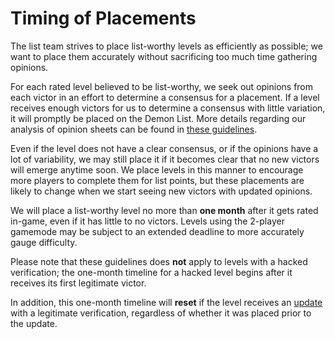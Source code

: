 <div class='panel fade js-scroll-anim' data-anim='fade'>

# Timing of Placements

The list team strives to place list-worthy levels as efficiently as possible; we want to place them accurately without sacrificing too much time gathering opinions. 

For each rated level believed to be list-worthy, we seek out opinions from each victor in an effort to determine a consensus for a placement. If a level receives enough victors for us to determine a consensus with little variation, it will promptly be placed on the Demon List. More details regarding our analysis of opinion sheets can be found in [these guidelines](/guidelines/listopinions/#analysis).

Even if the level does not have a clear consensus, or if the opinions have a lot of variability, we may still place it if it becomes clear that no new victors will emerge anytime soon. We place levels in this manner to encourage more players to complete them for list points, but these placements are likely to change when we start seeing new victors with updated opinions. 

We will place a list-worthy level no more than **one month** after it gets rated in-game, even if it has little to no victors. Levels using the 2-player gamemode may be subject to an extended deadline to more accurately gauge difficulty.

Please note that these guidelines does __not__ apply to levels with a hacked verification; the one-month timeline for a hacked level begins after it receives its first legitimate victor.
  
In addition, this one-month timeline will **reset** if the level receives an [update](/guidelines/levelupdates/) with a legitimate verification, regardless of whether it was placed prior to the update.

</div>
